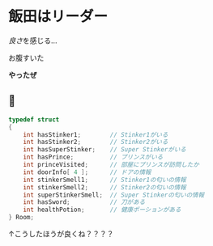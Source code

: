 # 飯田はリーダー

*良さ*を感じる...

お腹すいた

**やったぜ**

## :sushi:

```c
typedef struct
{
	int hasStinker1;		// Stinker1がいる
	int hasStinker2;		// Stinker2がいる
	int hasSuperStinker;	// Super Stinkerがいる
	int hasPrince;			// プリンスがいる
	int princeVisited;		// 部屋にプリンスが訪問したか
	int doorInfo[ 4 ];		// ドアの情報
	int stinkerSmell1;		// Stinker1の匂いの情報
	int stinkerSmell2;		// Stinker2の匂いの情報
	int superStinkerSmell;	// Super Stinkerの匂いの情報
	int hasSword;			// 刀がある
	int healthPotion;		// 健康ポーションがある
} Room;
```

↑こうしたほうが良くね？？？？
